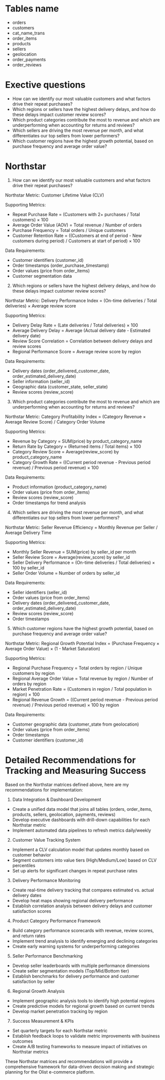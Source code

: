 # Tables name
- orders
- customers
- cat_name_trans
- order_items
- products
- sellers
- geolocation
- order_payments
- order_reviews

# Exective questions
- How can we identify our most valuable customers and what factors drive their repeat purchases?
- Which regions or sellers have the highest delivery delays, and how do these delays impact customer review scores?
- Which product categories contribute the most to revenue and which are underperforming when accounting for returns and reviews?
- Which sellers are driving the most revenue per month, and what differentiates our top sellers from lower performers?
- Which customer regions have the highest growth potential, based on purchase frequency and average order value?


# Northstar
 1. How can we identify our most valuable customers and what factors drive their repeat purchases?

  Northstar Metric: Customer Lifetime Value (CLV)

  Supporting Metrics:
   - Repeat Purchase Rate = (Customers with 2+ purchases / Total customers) × 100
   - Average Order Value (AOV) = Total revenue / Number of orders
   - Purchase Frequency = Total orders / Unique customers
   - Customer Retention Rate = ((Customers at end of period - New customers during period) / Customers at start of period) × 100

  Data Requirements:
   - Customer identifiers (customer_id)
   - Order timestamps (order_purchase_timestamp)
   - Order values (price from order_items)
   - Customer segmentation data

  2. Which regions or sellers have the highest delivery delays, and how do these delays impact customer review scores?

  Northstar Metric: Delivery Performance Index = (On-time deliveries / Total deliveries) × Average review score

  Supporting Metrics:
   - Delivery Delay Rate = (Late deliveries / Total deliveries) × 100
   - Average Delivery Delay = Average (Actual delivery date - Estimated delivery date)
   - Review Score Correlation = Correlation between delivery delays and review scores
   - Regional Performance Score = Average review score by region

  Data Requirements:
   - Delivery dates (order_delivered_customer_date, order_estimated_delivery_date)
   - Seller information (seller_id)
   - Geographic data (customer_state, seller_state)
   - Review scores (review_score)

  3. Which product categories contribute the most to revenue and which are underperforming when accounting for returns and reviews?

  Northstar Metric: Category Profitability Index = (Category Revenue × Average Review Score) / Category Order Volume

  Supporting Metrics:
   - Revenue by Category = SUM(price) by product_category_name
   - Return Rate by Category = (Returned items / Total items) × 100
   - Category Review Score = Average(review_score) by product_category_name
   - Category Growth Rate = ((Current period revenue - Previous period revenue) / Previous period revenue) × 100

  Data Requirements:
   - Product information (product_category_name)
   - Order values (price from order_items)
   - Review scores (review_score)
   - Order timestamps for trend analysis

  4. Which sellers are driving the most revenue per month, and what differentiates our top sellers from lower performers?

  Northstar Metric: Seller Revenue Efficiency = Monthly Revenue per Seller / Average Delivery Time

  Supporting Metrics:
   - Monthly Seller Revenue = SUM(price) by seller_id per month
   - Seller Review Score = Average(review_score) by seller_id
   - Seller Delivery Performance = (On-time deliveries / Total deliveries) × 100 by seller_id
   - Seller Order Volume = Number of orders by seller_id

  Data Requirements:
   - Seller identifiers (seller_id)
   - Order values (price from order_items)
   - Delivery dates (order_delivered_customer_date, order_estimated_delivery_date)
   - Review scores (review_score)
   - Order timestamps

  5. Which customer regions have the highest growth potential, based on purchase frequency and average order value?

  Northstar Metric: Regional Growth Potential Index = (Purchase Frequency × Average Order Value) × (1 - Market Saturation)

  Supporting Metrics:
   - Regional Purchase Frequency = Total orders by region / Unique customers by region
   - Regional Average Order Value = Total revenue by region / Number of orders by region
   - Market Penetration Rate = (Customers in region / Total population in region) × 100
   - Regional Revenue Growth = ((Current period revenue - Previous period revenue) / Previous period revenue) × 100 by region

  Data Requirements:
   - Customer geographic data (customer_state from geolocation)
   - Order values (price from order_items)
   - Order timestamps
   - Customer identifiers (customer_id)

# Detailed Recommendations for Tracking and Measuring Success

  Based on the Northstar matrices defined above, here are my recommendations for implementation:

  1. Data Integration & Dashboard Development
   - Create a unified data model that joins all tables (orders, order_items, products, sellers, geolocation, payments, reviews)
   - Develop executive dashboards with drill-down capabilities for each Northstar metric
   - Implement automated data pipelines to refresh metrics daily/weekly

  2. Customer Value Tracking System
   - Implement a CLV calculation model that updates monthly based on customer behavior
   - Segment customers into value tiers (High/Medium/Low) based on CLV percentiles
   - Set up alerts for significant changes in repeat purchase rates

  3. Delivery Performance Monitoring
   - Create real-time delivery tracking that compares estimated vs. actual delivery dates
   - Develop heat maps showing regional delivery performance
   - Establish correlation analysis between delivery delays and customer satisfaction scores

  4. Product Category Performance Framework
   - Build category performance scorecards with revenue, review scores, and return rates
   - Implement trend analysis to identify emerging and declining categories
   - Create early warning systems for underperforming categories

  5. Seller Performance Benchmarking
   - Develop seller leaderboards with multiple performance dimensions
   - Create seller segmentation models (Top/Mid/Bottom tier)
   - Establish benchmarks for delivery performance and customer satisfaction by seller

  6. Regional Growth Analysis
   - Implement geographic analysis tools to identify high potential regions
   - Create predictive models for regional growth based on current trends
   - Develop market penetration tracking by region

  7. Success Measurement & KPIs
   - Set quarterly targets for each Northstar metric
   - Establish feedback loops to validate metric improvements with business outcomes
   - Create A/B testing frameworks to measure impact of initiatives on Northstar metrics

  These Northstar matrices and recommendations will provide a comprehensive framework for data-driven decision making and strategic planning for the Olist e-commerce platform.